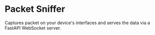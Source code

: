 # Packet Sniffer

Captures packet on your device's interfaces and serves the data via a FastAPI WebSocket server.
